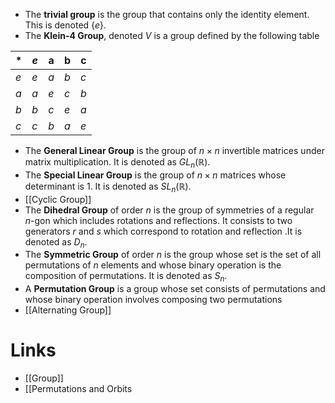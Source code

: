 * The **trivial group** is the group that contains only the identity element. This is denoted $\{e\}$.
* The **Klein-4 Group**, denoted $V$ is a group defined by the following table

| $\ast$ | $e$ | a | b | c | 
| --- | --- | --- | --- | --- | 
| $e$ | $e$ | $a$ | $b$ | $c$ | 
| $a$ | $a$ | $e$ | $c$ | $b$ | 
| $b$ | $b$ | $c$ | $e$ | $a$ |
| $c$ | $c$ | $b$ | $a$ | $e$ | 
* The **General Linear Group** is the group of $n\times n$ invertible matrices under matrix multiplication. It is denoted as $GL_n(\mathbb{R})$.
* The **Special Linear Group** is the group of $n\times n$ matrices whose determinant is $1$. It is denoted as $SL_n(\mathbb{R})$.
* [[Cyclic Group]]
* The **Dihedral Group** of order $n$ is the group of symmetries of a regular $n$-gon which includes rotations and reflections. It consists to two generators $r$ and $s$ which correspond to rotation and reflection .It is denoted as $D_n$.
* The **Symmetric Group** of order $n$ is the group whose set is the set of all permutations of $n$ elements and whose binary operation is the composition of permutations. It is denoted as $S_n$.
* A **Permutation Group** is a group whose set consists of permutations and whose binary operation involves composing two permutations
* [[Alternating Group]]
# Links
* [[Group]]
* [[Permutations and Orbits